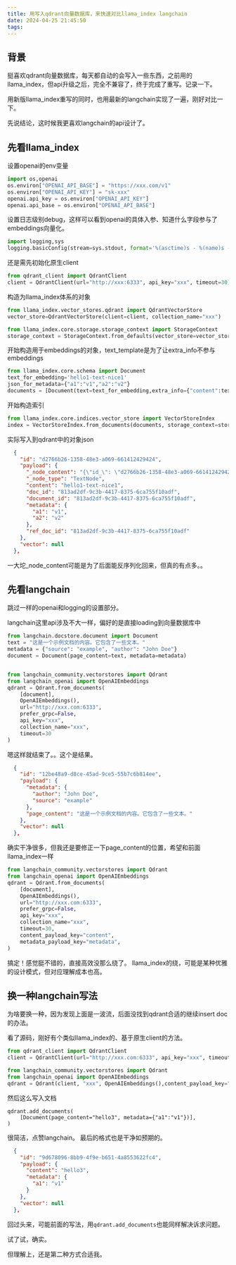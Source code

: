 ```yaml
---
title: 用写入qdrant向量数据库，来快速对比llama_index langchain
date: 2024-04-25 21:45:50
tags:
---
```


## 背景

挺喜欢qdrant向量数据库，每天都自动的会写入一些东西，之前用的llama_index，但api升级之后，完全不兼容了，终于完成了重写。记录一下。

用新版llama_index重写的同时，也用最新的langchain实现了一遍，刚好对比一下。

先说结论，这时候我更喜欢langchain的api设计了。

## 先看llama_index

设置openai的env变量

```python
import os,openai
os.environ["OPENAI_API_BASE"] = "https://xxx.com/v1"
os.environ["OPENAI_API_KEY"] = "sk-xxx"
openai.api_key = os.environ["OPENAI_API_KEY"]
openai.api_base = os.environ["OPENAI_API_BASE"] 
```

设置日志级别debug，这样可以看到openai的具体入参、知道什么字段参与了embeddings向量化。

```python
import logging,sys
logging.basicConfig(stream=sys.stdout, format='%(asctime)s - %(name)s - %(levelname)s - %(message)s', level=logging.DEBUG)
```

还是需先初始化原生client

```python
from qdrant_client import QdrantClient
client = QdrantClient(url="http://xxx:6333", api_key="xxx", timeout=30)
```

构造为llama_index体系的对象

```python
from llama_index.vector_stores.qdrant import QdrantVectorStore
vector_store=QdrantVectorStore(client=client, collection_name="xxx")

from llama_index.core.storage.storage_context import StorageContext
storage_context = StorageContext.from_defaults(vector_store=vector_store)
```

开始构造用于embeddings的对象，text_template是为了让extra_info不参与embeddings

```python
from llama_index.core.schema import Document
text_for_embedding='hello1-text-nice1'
json_for_metadata={"a1":"v1","a2":"v2"}
documents = [Document(text=text_for_embedding,extra_info={"content":text_for_embedding,"metadata":json_for_metadata},text_template='{content}')]
```

开始构造索引

```python
from llama_index.core.indices.vector_store import VectorStoreIndex
index = VectorStoreIndex.from_documents(documents, storage_context=storage_context)
```

实际写入到qdrant中的对象json

```json
  {
    "id": "d2766b26-1358-48e3-a069-661412429424",
    "payload": {
      "_node_content": "{\"id_\": \"d2766b26-1358-48e3-a069-661412429424\", \"embedding\": null, \"metadata\": {\"content\": \"hello1-text-nice1\", \"metadata\": {\"a1\": \"v1\", \"a2\": \"v2\"}}, \"excluded_embed_metadata_keys\": [], \"excluded_llm_metadata_keys\": [], \"relationships\": {\"1\": {\"node_id\": \"813ad2df-9c3b-4417-8375-6ca755f10adf\", \"node_type\": \"4\", \"metadata\": {\"content\": \"hello1-text-nice1\", \"metadata\": {\"a1\": \"v1\", \"a2\": \"v2\"}}, \"hash\": \"d4817e367ecf40e9cc146f9cff6217e369fcbc61a9a1b20286419598f6db13ba\", \"class_name\": \"RelatedNodeInfo\"}}, \"text\": \"hello1-text-nice1\", \"start_char_idx\": 0, \"end_char_idx\": 17, \"text_template\": \"{content}\", \"metadata_template\": \"{key}: {value}\", \"metadata_seperator\": \"\\n\", \"class_name\": \"TextNode\"}",
      "_node_type": "TextNode",
      "content": "hello1-text-nice1",
      "doc_id": "813ad2df-9c3b-4417-8375-6ca755f10adf",
      "document_id": "813ad2df-9c3b-4417-8375-6ca755f10adf",
      "metadata": {
        "a1": "v1",
        "a2": "v2"
      },
      "ref_doc_id": "813ad2df-9c3b-4417-8375-6ca755f10adf"
    },
    "vector": null
  },
```

一大坨_node_content可能是为了后面能反序列化回来，但真的有点多。。


## 先看langchain

跳过一样的openai和logging的设置部分。

langchain这里api涉及不大一样，偏好的是直接loading到向量数据库中

```python
from langchain.docstore.document import Document
text = "这是一个示例文档的内容。它包含了一些文本。"
metadata = {"source": "example", "author": "John Doe"}
document = Document(page_content=text, metadata=metadata)


from langchain_community.vectorstores import Qdrant
from langchain_openai import OpenAIEmbeddings
qdrant = Qdrant.from_documents(
    [document],
    OpenAIEmbeddings(),
    url="http://xxx.com:6333",
    prefer_grpc=False,
    api_key="xxx",
    collection_name="xxx",
    timeout=30
)
```

嗯这样就结束了。。这个是结果。

```json
  {
    "id": "12be48a9-d8ce-45ad-9ce5-55b7c6b814ee",
    "payload": {
      "metadata": {
        "author": "John Doe",
        "source": "example"
      },
      "page_content": "这是一个示例文档的内容。它包含了一些文本。"
    },
    "vector": null
  },
```

确实干净很多，但我还是要修正一下page_content的位置，希望和前面llama_index一样

```python
from langchain_community.vectorstores import Qdrant
from langchain_openai import OpenAIEmbeddings
qdrant = Qdrant.from_documents(
    [document],
    OpenAIEmbeddings(),
    url="http://xxx.com:6333",
    prefer_grpc=False,
    api_key="xxx",
    collection_name="xxx",
    timeout=30,
    content_payload_key="content",
    metadata_payload_key="metadata",
)
```

搞定！感觉脡不错的，直接高效没那么绕了。
llama_index的绕，可能是某种优雅的设计模式，但对应理解成本也高。


## 换一种langchain写法

为啥要换一种，因为发现上面是一波流，后面没找到qdrant合适的继续insert doc的办法。

看了源码，刚好有个类似llama_index的、基于原生client的方法。

```python
from qdrant_client import QdrantClient
client = QdrantClient(url="http://xxx.com:6333", api_key="xxx", timeout=30)

from langchain_community.vectorstores import Qdrant
from langchain_openai import OpenAIEmbeddings
qdrant = Qdrant(client, "xxx", OpenAIEmbeddings(),content_payload_key="content")
```

然后这么写入文档

```
qdrant.add_documents(
    [Document(page_content="hello3", metadata={"a1":"v1"})],
)
```

很简洁，点赞langchain。
最后的格式也是干净如预期的。

```json
  {
    "id": "9d678096-8bb9-4f9e-b651-4a8553622fc4",
    "payload": {
      "content": "hello3",
      "metadata": {
        "a1": "v1"
      }
    },
    "vector": null
  },
```

回过头来，可能前面的写法，用`qdrant.add_documents`也能同样解决诉求问题。

试了试，确实。

但理解上，还是第二种方式合适我。